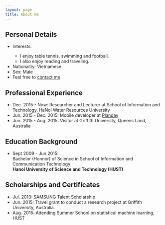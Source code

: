 ```yaml
---
layout: page
title: About me
---
```

<!-- <img src="{{ 'me.jpg' | asset_path }}" height="128px"/> -->

## Personal Details

<ul>
  <li>Interests:</li>
	<ul>
		<li>I enjoy table tennis, swimming and football.</li>
		<li>I also enjoy reading and traveling.</li>
    </ul>
  <li>Nationality: Vietnamese</li>
  <li>Sex: Male</li>
  <li>Feel free to <a href="mailto:cuongpx@tlu.edu.vn">contact me</a>
</ul>

## Professional Experience

* Dec. 2015 - Now: Researcher and Lecturer at School of Information and Technology, HaNoi Water Resources University
* Jun. 2015 - Dec. 2015: Mobile developer at [Planday](planday.com)  
* Jun. 2015 - Aug. 2015: Visitor at Griffith University, Queens Land, Australia
				   

## Education Background
* Sept 2009 - Jun 2015: </br> Bachelor (Honnor) of Science in School of Information and Communication Technology </br> <strong> Hanoi University of Science and Technology (HUST) </strong>

## Scholarships and Certificates
* Jul. 2013:  SAMSUNG Talent Scholarship 
* Jun. 2015:  Travel grant to conduct a research project at Griffith University, Australia.
* Aug. 2015:  Attending Summer School on statistical machine learning, HUST

